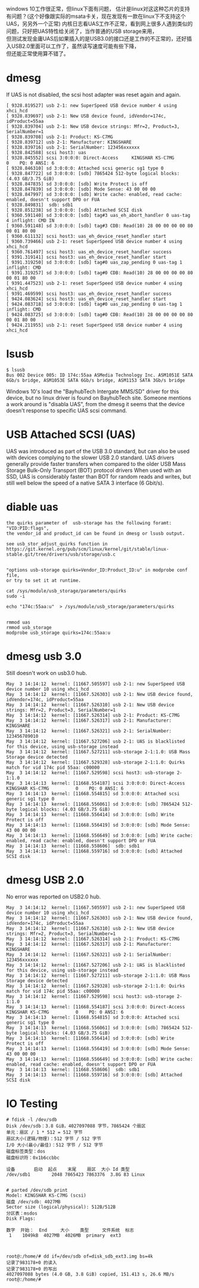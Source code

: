 windows 10工作很正常，但linux下面有问题， 估计是linux对这这种芯片的支持有问题？(这个好像跟实际的msata卡关，现在发现有一款在linux下不支持这个UAS，另另外一个正常)
内核日志看UAS工作不正常，看到网上很多人遇到类似的问题，只好把UAS特性给关闭了，当作普通的USB storage来用，   
但测试发现金庸UAS后如果插入的是USB3.0的接口还是工作的不正常的，还好插入USB2.0里面可以工作了，虽然读写速度可能有些下降，   
但还能正常使用算不错了。

dmesg 
=====
If UAS is not disabled, the scsi host adapter was reset again and again.
```text
[ 9328.819527] usb 2-1: new SuperSpeed USB device number 4 using xhci_hcd
[ 9328.839697] usb 2-1: New USB device found, idVendor=174c, idProduct=55aa
[ 9328.839704] usb 2-1: New USB device strings: Mfr=2, Product=3, SerialNumber=1
[ 9328.839708] usb 2-1: Product: KS-C7MG
[ 9328.839712] usb 2-1: Manufacturer: KINGSHARE
[ 9328.839716] usb 2-1: SerialNumber: 123456xxxxxx
[ 9328.842588] scsi host3: uas
[ 9328.845552] scsi 3:0:0:0: Direct-Access     KINGSHAR KS-C7MG          0    PQ: 0 ANSI: 6
[ 9328.846310] sd 3:0:0:0: Attached scsi generic sg1 type 0
[ 9328.847722] sd 3:0:0:0: [sdb] 7865424 512-byte logical blocks: (4.03 GB/3.75 GiB)
[ 9328.847835] sd 3:0:0:0: [sdb] Write Protect is off
[ 9328.847839] sd 3:0:0:0: [sdb] Mode Sense: 43 00 00 00
[ 9328.847997] sd 3:0:0:0: [sdb] Write cache: enabled, read cache: enabled, doesn't support DPO or FUA
[ 9328.849831]  sdb: sdb1
[ 9328.851238] sd 3:0:0:0: [sdb] Attached SCSI disk
[ 9360.591140] sd 3:0:0:0: [sdb] tag#3 uas_eh_abort_handler 0 uas-tag 4 inflight: CMD IN 
[ 9360.591148] sd 3:0:0:0: [sdb] tag#3 CDB: Read(10) 28 00 00 00 00 80 00 01 80 00
[ 9360.611132] scsi host3: uas_eh_device_reset_handler start
[ 9360.739466] usb 2-1: reset SuperSpeed USB device number 4 using xhci_hcd
[ 9360.761497] scsi host3: uas_eh_device_reset_handler success
[ 9391.319141] scsi host3: uas_eh_device_reset_handler start
[ 9391.319250] sd 3:0:0:0: [sdb] tag#0 uas_zap_pending 0 uas-tag 1 inflight: CMD 
[ 9391.319257] sd 3:0:0:0: [sdb] tag#0 CDB: Read(10) 28 00 00 00 00 80 00 01 80 00
[ 9391.447523] usb 2-1: reset SuperSpeed USB device number 4 using xhci_hcd
[ 9391.469599] scsi host3: uas_eh_device_reset_handler success
[ 9424.083624] scsi host3: uas_eh_device_reset_handler start
[ 9424.083718] sd 3:0:0:0: [sdb] tag#0 uas_zap_pending 0 uas-tag 1 inflight: CMD 
[ 9424.083725] sd 3:0:0:0: [sdb] tag#0 CDB: Read(10) 28 00 00 00 00 80 00 01 80 00
[ 9424.211955] usb 2-1: reset SuperSpeed USB device number 4 using xhci_hcd

```



lsusb
=====

```text
$ lsusb 
Bus 002 Device 005: ID 174c:55aa ASMedia Technology Inc. ASM1051E SATA 6Gb/s bridge, ASM1053E SATA 6Gb/s bridge, ASM1153 SATA 3Gb/s bridge
```
Windows 10's load  the "BayhubTech Intergate MMS/SD" driver for this device, but no linux driver is found on BayhubTech site.
Someone mentions a work around is "disabla UAS", from the dmesg it seems that the device doesn't response to specific UAS scsi command.


USB Attached SCSI (UAS) 
========================
 
UAS was introduced as part of the USB 3.0 standard, but can also be used with devices complying to the slower USB 2.0 standard.
UAS drivers generally provide faster transfers when compared to the older USB Mass Storage Bulk-Only Transport (BOT) protocol drivers
When used with an SSD, UAS is considerably faster than BOT for random reads and writes, but still well below the speed of a native SATA 3 interface (6 Gbit/s).


diable uas
==========

```text
the quirks parameter of  usb-storage has the following foramt:
"VID:PID:flags",
the vendor_id and product_id can be found in dmesg or lsusb output.

see usb_stor_adjust_quirks function in 
https://git.kernel.org/pub/scm/linux/kernel/git/stable/linux-stable.git/tree/drivers/usb/storage/usb.c


"options usb-storage quirks=Vendor_ID:Product_ID:u" in modprobe conf file,
or try to set it at runtime.

cat /sys/module/usb_storage/parameters/quirks 
sudo -i

echo "174c:55aa:u"  > /sys/module/usb_storage/parameters/quirks 


rmmod uas
rmmod usb_storage
modprobe usb_storage quirks=174c:55aa:u

```




dmesg  usb 3.0
==============
Still doesn't work on usb3.0 hub.
```text
May  3 14:14:12  kernel: [11667.505597] usb 2-1: new SuperSpeed USB device number 10 using xhci_hcd
May  3 14:14:12  kernel: [11667.526303] usb 2-1: New USB device found, idVendor=174c, idProduct=55aa
May  3 14:14:12  kernel: [11667.526310] usb 2-1: New USB device strings: Mfr=2, Product=3, SerialNumber=1
May  3 14:14:12  kernel: [11667.526314] usb 2-1: Product: KS-C7MG
May  3 14:14:12  kernel: [11667.526317] usb 2-1: Manufacturer: KINGSHARE
May  3 14:14:12  kernel: [11667.526321] usb 2-1: SerialNumber: 123456789010
May  3 14:14:12  kernel: [11667.527206] usb 2-1: UAS is blacklisted for this device, using usb-storage instead
May  3 14:14:12  kernel: [11667.527211] usb-storage 2-1:1.0: USB Mass Storage device detected
May  3 14:14:12  kernel: [11667.529328] usb-storage 2-1:1.0: Quirks match for vid 174c pid 55aa: c00000
May  3 14:14:12  kernel: [11667.529598] scsi host3: usb-storage 2-1:1.0
May  3 14:14:13  kernel: [11668.554187] scsi 3:0:0:0: Direct-Access     KINGSHAR KS-C7MG          0    PQ: 0 ANSI: 6
May  3 14:14:13  kernel: [11668.554815] sd 3:0:0:0: Attached scsi generic sg1 type 0
May  3 14:14:13  kernel: [11668.556061] sd 3:0:0:0: [sdb] 7865424 512-byte logical blocks: (4.03 GB/3.75 GiB)
May  3 14:14:13  kernel: [11668.556414] sd 3:0:0:0: [sdb] Write Protect is off
May  3 14:14:13  kernel: [11668.556419] sd 3:0:0:0: [sdb] Mode Sense: 43 00 00 00
May  3 14:14:13  kernel: [11668.556649] sd 3:0:0:0: [sdb] Write cache: enabled, read cache: enabled, doesn't support DPO or FUA
May  3 14:14:13  kernel: [11668.558606]  sdb: sdb1
May  3 14:14:13  kernel: [11668.559716] sd 3:0:0:0: [sdb] Attached SCSI disk
```


dmesg USB 2.0  
=============
No error was reported on USB2.0 hub.
```text
May  3 14:14:12  kernel: [11667.505597] usb 2-1: new SuperSpeed USB device number 10 using xhci_hcd
May  3 14:14:12  kernel: [11667.526303] usb 2-1: New USB device found, idVendor=174c, idProduct=55aa
May  3 14:14:12  kernel: [11667.526310] usb 2-1: New USB device strings: Mfr=2, Product=3, SerialNumber=1
May  3 14:14:12  kernel: [11667.526314] usb 2-1: Product: KS-C7MG
May  3 14:14:12  kernel: [11667.526317] usb 2-1: Manufacturer: KINGSHARE
May  3 14:14:12  kernel: [11667.526321] usb 2-1: SerialNumber: 123456xxxxxx
May  3 14:14:12  kernel: [11667.527206] usb 2-1: UAS is blacklisted for this device, using usb-storage instead
May  3 14:14:12  kernel: [11667.527211] usb-storage 2-1:1.0: USB Mass Storage device detected
May  3 14:14:12  kernel: [11667.529328] usb-storage 2-1:1.0: Quirks match for vid 174c pid 55aa: c00000
May  3 14:14:12  kernel: [11667.529598] scsi host3: usb-storage 2-1:1.0
May  3 14:14:13  kernel: [11668.554187] scsi 3:0:0:0: Direct-Access     KINGSHAR KS-C7MG          0    PQ: 0 ANSI: 6
May  3 14:14:13  kernel: [11668.554815] sd 3:0:0:0: Attached scsi generic sg1 type 0
May  3 14:14:13  kernel: [11668.556061] sd 3:0:0:0: [sdb] 7865424 512-byte logical blocks: (4.03 GB/3.75 GiB)
May  3 14:14:13  kernel: [11668.556414] sd 3:0:0:0: [sdb] Write Protect is off
May  3 14:14:13  kernel: [11668.556419] sd 3:0:0:0: [sdb] Mode Sense: 43 00 00 00
May  3 14:14:13  kernel: [11668.556649] sd 3:0:0:0: [sdb] Write cache: enabled, read cache: enabled, doesn't support DPO or FUA
May  3 14:14:13  kernel: [11668.558606]  sdb: sdb1
May  3 14:14:13  kernel: [11668.559716] sd 3:0:0:0: [sdb] Attached SCSI disk
```



IO Testing
==========
```text
# fdisk -l /dev/sdb
Disk /dev/sdb：3.8 GiB，4027097088 字节，7865424 个扇区
单元：扇区 / 1 * 512 = 512 字节
扇区大小(逻辑/物理)：512 字节 / 512 字节
I/O 大小(最小/最佳)：512 字节 / 512 字节
磁盘标签类型：dos
磁盘标识符：0x1b6ccbbc

设备       启动  起点    末尾    扇区  大小 Id 类型
/dev/sdb1        2048 7865423 7863376  3.8G 83 Linux


# parted /dev/sdb print
Model: KINGSHAR KS-C7MG (scsi)
磁盘 /dev/sdb: 4027MB
Sector size (logical/physical): 512B/512B
分区表：msdos
Disk Flags: 

数字  开始：  End     大小    类型     文件系统  标志
 1    1049kB  4027MB  4026MB  primary  ext3



root@:/home/# dd if=/dev/sdb of=disk_sdb_ext3.img bs=4k
记录了983178+0 的读入
记录了983178+0 的写出
4027097088 bytes (4.0 GB, 3.8 GiB) copied, 151.413 s, 26.6 MB/s
root@:/home/# 
```


